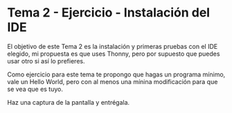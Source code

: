 # Tema 2 - Ejercicio - Instalación del IDE

El objetivo de este Tema 2 es la instalación y primeras pruebas con el IDE elegido, mi propuesta es que uses Thonny, pero por supuesto que puedes usar otro si así lo prefieres.

Como ejercicio para este tema te propongo que hagas un programa mínimo, vale un Hello World, pero con al menos una mínina modificación para que se vea que es tuyo.

Haz una captura de la pantalla y entrégala.
